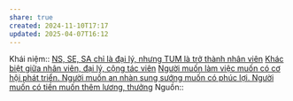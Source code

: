 ```yaml
---
share: true
created: 2024-11-10T17:17
updated: 2025-04-07T16:12
---
```

Khái niệm:: 
[NS, SE, SA chỉ là đại lý, nhưng TUM là trở thành nhân viên](./Cathay/Ch%C3%ADnh%20s%C3%A1ch%20cho%20%C4%91%E1%BA%A1i%20l%C3%BD/2024/NS,%20SE,%20SA%20ch%E1%BB%89%20l%C3%A0%20%C4%91%E1%BA%A1i%20l%C3%BD,%20nh%C6%B0ng%20TUM%20l%C3%A0%20tr%E1%BB%9F%20th%C3%A0nh%20nh%C3%A2n%20vi%C3%AAn.md)
[Khác biệt giữa nhân viên, đại lý, cộng tác viên](../../../../%E2%9A%A1Hi%E1%BB%83u%20bi%E1%BA%BFt%20s%C3%A2u/M%C3%B4%20h%C3%ACnh%20nh%C3%A2n%20s%E1%BB%B1/Kh%C3%A1c%20bi%E1%BB%87t%20gi%E1%BB%AFa%20nh%C3%A2n%20vi%C3%AAn,%20%C4%91%E1%BA%A1i%20l%C3%BD,%20c%E1%BB%99ng%20t%C3%A1c%20vi%C3%AAn.md)
[Người muốn làm việc muốn có cơ hội phát triển. Người muốn an nhàn sung sướng muốn có phúc lợi. Người muốn có tiền muốn thêm lương, thưởng](../../../../%E2%9A%A1Hi%E1%BB%83u%20bi%E1%BA%BFt%20s%C3%A2u/T%C3%A2m%20l%C3%BD%20h%E1%BB%8Dc%20qu%E1%BA%A3n%20l%C3%BD%20v%C3%A0%20lao%20%C4%91%E1%BB%99ng/Ng%C6%B0%E1%BB%9Di%20mu%E1%BB%91n%20l%C3%A0m%20vi%E1%BB%87c%20mu%E1%BB%91n%20c%C3%B3%20c%C6%A1%20h%E1%BB%99i%20ph%C3%A1t%20tri%E1%BB%83n.%20Ng%C6%B0%E1%BB%9Di%20mu%E1%BB%91n%20an%20nh%C3%A0n%20sung%20s%C6%B0%E1%BB%9Bng%20mu%E1%BB%91n%20c%C3%B3%20ph%C3%BAc%20l%E1%BB%A3i.%20Ng%C6%B0%E1%BB%9Di%20mu%E1%BB%91n%20c%C3%B3%20ti%E1%BB%81n%20mu%E1%BB%91n%20th%C3%AAm%20l%C6%B0%C6%A1ng,%20th%C6%B0%E1%BB%9Fng.md)
Nguồn:: 
